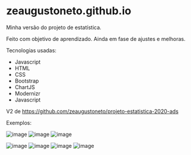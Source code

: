 # zeaugustoneto.github.io  
Minha versão do projeto de estatística. 

Feito com objetivo de aprendizado. 
Ainda em fase de ajustes e melhoras.  

Tecnologias usadas: 
<ul> 
  <li>Javascript</li>
  <li>HTML</li>
  <li>CSS</li>
  <li>Bootstrap</li>
  <li>ChartJS</li>
  <li>Modernizr</li>
  <li>Javascript</li>
 </ul>
   
   V2 de https://github.com/zeaugustoneto/projeto-estatistica-2020-ads
   
   
   Exemplos:   
   
 ![image](https://user-images.githubusercontent.com/51143655/168143604-889b4cb7-7608-46a8-9516-23278636b30b.png)
![image](https://user-images.githubusercontent.com/51143655/168143706-60c9a6ef-467f-4d86-9cde-7aab1a6ef218.png)
![image](https://user-images.githubusercontent.com/51143655/168143790-c518e11a-2c2f-4022-86f7-3db2ba99f056.png)

![image](https://user-images.githubusercontent.com/51143655/168141991-bc4ac0d6-8189-429c-8082-20b22ad2d653.png)
![image](https://user-images.githubusercontent.com/51143655/168142111-8c8f5751-c7f7-4c2b-be0f-d1c8e0af0bb1.png)
![image](https://user-images.githubusercontent.com/51143655/168142189-9a8b8533-2323-4523-b110-c164cc190cea.png)
![image](https://user-images.githubusercontent.com/51143655/168142927-69cec3c7-cee3-4905-a17f-62716e6dfcd0.png)
 

